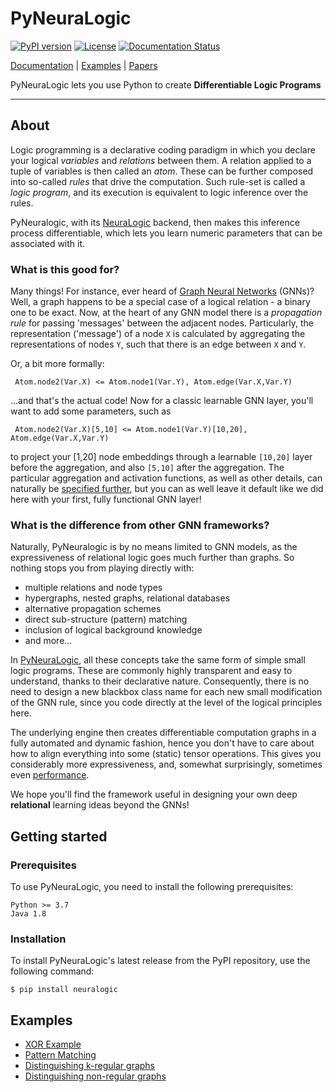 # PyNeuraLogic

[![PyPI version](https://badge.fury.io/py/neuralogic.svg)](https://badge.fury.io/py/neuralogic)
[![License](https://img.shields.io/pypi/l/neuralogic)](https://badge.fury.io/py/neuralogic)
[![Documentation Status](https://readthedocs.org/projects/pyneuralogic/badge/?version=latest)](https://pyneuralogic.readthedocs.io/en/latest/?badge=latest)



[Documentation](https://pyneuralogic.readthedocs.io/en/latest/) | [Examples](#Examples) | [Papers](https://github.com/GustikS/NeuraLogic#papers)

PyNeuraLogic lets you use Python to create **Differentiable Logic Programs**


[comment]: <> (PyNeuraLogic is a framework built on top of [NeuraLogic]&#40;https://github.com/GustikS/NeuraLogic&#41; which combines relational and deep learning.)

---

## About

Logic programming is a declarative coding paradigm in which you declare your logical _variables_ and _relations_ between them. A relation applied to a tuple of variables is then called an _atom_. These can be further composed into so-called _rules_ that drive the computation. Such rule-set is called a _logic program_, and its execution is equivalent to logic inference over the rules.

PyNeuralogic, with its [NeuraLogic](https://github.com/GustikS/NeuraLogic) backend, then makes this inference process differentiable, which lets you learn numeric parameters that can be associated with it.

### What is this good for?

Many things! For instance, ever heard of [Graph Neural Networks](https://distill.pub/2021/gnn-intro/) (GNNs)? Well, a graph happens to be a special case of a logical relation - a binary one to be exact. Now, at the heart of any GNN model there is a _propagation rule_ for passing 'messages' between the adjacent nodes. Particularly, the representation ('message') of a node `X` is calculated by aggregating the representations of nodes `Y`, such that there is an edge between `X` and `Y`. 

Or, a bit more formally:

``` Atom.node2(Var.X) <= Atom.node1(Var.Y), Atom.edge(Var.X,Var.Y)```

...and that's the actual code! Now for a classic learnable GNN layer, you'll want to add some parameters, such as

``` Atom.node2(Var.X)[5,10] <= Atom.node1(Var.Y)[10,20], Atom.edge(Var.X,Var.Y)```

to project your [1,20] node embeddings through a learnable ``[10,20]`` layer before the aggregation, and also `[5,10]` after the aggregation. The particular aggregation and activation functions, as well as other details, can naturally be [specified further](https://pyneuralogic.readthedocs.io/en/latest/language.html), but you can as well leave it default like we did here with your first, fully functional GNN layer!

### What is the difference from other GNN frameworks?

Naturally, PyNeuralogic is by no means limited to GNN models, as the expressiveness of relational logic goes much further than graphs. So nothing stops you from playing directly with:
- multiple relations and node types
- hypergraphs, nested graphs, relational databases
- alternative propagation schemes
- direct sub-structure (pattern) matching
- inclusion of logical background knowledge
- and more...

In [PyNeuraLogic](https://dspace.cvut.cz/bitstream/handle/10467/97065/F3-DP-2021-Zahradnik-Lukas-Extending-Graph-Neural-Networks-with-Relational-Logic.pdf?sequence=-1&isAllowed=y), all these concepts take the same form of simple small logic programs. These are commonly highly transparent and easy to understand, thanks to their declarative nature. Consequently, there is no need to design a new blackbox class name for each new small modification of the GNN rule, since you code directly at the level of the logical principles here.

The underlying engine then creates differentiable computation graphs in a fully automated and dynamic fashion, hence you don't have to care about how to align everything into some (static) tensor operations.
This gives you considerably more expressiveness, and, somewhat surprisingly, sometimes even [performance](https://github.com/GustikS/GNNwLRNNs).


We hope you'll find the framework useful in designing your own deep **relational** learning ideas beyond the GNNs!

[comment]: <> (PyNeuraLogic allows users to encode machine learning problems via parameterized, rule-based constructs. Said constructs are based on a custom declarative language that follows a logic programming paradigm.)

## Getting started

[comment]: <> (### Supported backends)

[comment]: <> (PyNeuraLogic currently supports following backends &#40;to some extent&#41;, which have to be installed separately:)

[comment]: <> (- [DyNet]&#40;https://github.com/clab/dynet&#41;)

[comment]: <> (- Java)

[comment]: <> (- [PyTorch Geometric]&#40;https://github.com/rusty1s/pytorch_geometric&#41;)

### Prerequisites

To use PyNeuraLogic, you need to install the following prerequisites:

```
Python >= 3.7
Java 1.8
```

### Installation

To install PyNeuraLogic's latest release from the PyPI repository, use the following command:

```commandline
$ pip install neuralogic
```

## Examples

- [XOR Example](https://github.com/LukasZahradnik/PyNeuraLogic/blob/master/examples/IntroductionIntoPyNeuraLogic.ipynb)
- [Pattern Matching](https://github.com/LukasZahradnik/PyNeuraLogic/blob/master/examples/PatternMatching.ipynb)
- [Distinguishing k-regular graphs](https://github.com/LukasZahradnik/PyNeuraLogic/blob/master/examples/DistinguishingKRegularGraphs.ipynb)
- [Distinguishing non-regular graphs](https://github.com/LukasZahradnik/PyNeuraLogic/blob/master/examples/DistinguishingNonRegularGraphs.ipynb)

